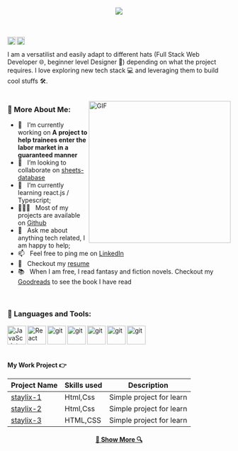 
<h1 align="center">
  <a href="https://git.io/typing-svg">
    <img src="https://readme-typing-svg.herokuapp.com/?lines=Hello,+There!+👋; This+is+Said+Boutayeb..;Nice+to+meet+you!&center=true&size=30">
  </a>
</h1>
<br/>

<a href='https://www.linkedin.com/in/said-boutayeb-013008267/'><img align='left' alt="linkedin" src="https://raw.githubusercontent.com/rahul-jha98/rahul-jha98/561d474902b59c7429ec22bb73e225696c27b202/assets/linkedin.svg" height='18px'/></a>
<a href='https://x.com/said_Boutayeb_1?t=fEYyleXNmyDsyIv4U-pxfg&s=09'><img align='left' alt="twitter" src="https://raw.githubusercontent.com/rahul-jha98/rahul-jha98/561d474902b59c7429ec22bb73e225696c27b202/assets/twitter.svg" height='18px'/></a>

<br/>

I am a versatilist and easily adapt to different hats (Full Stack Web Developer 🌐, beginner level Designer 🎨) depending on what the project requires. I love exploring new tech stack 💻 and leveraging them to build cool stuffs 🛠️. 
<br/>
<br/>

<img align="right" alt="GIF" src="https://media.licdn.com/dms/image/D5612AQGOmwfIE5mlWA/article-cover_image-shrink_720_1280/0/1674617947228?e=2147483647&v=beta&t=FTU_isQ6VYfV5D_ueFHPWvT8ZqgDeJG3yr8Mi8lpfk0" height='320px'/>
  
### 🧐 More About Me:

- 🔭 &nbsp; I’m currently working on **A project to help trainees enter the labor market in a guaranteed manner**
- 🤝 &nbsp; I’m looking to collaborate on [sheets-database](link)
- 🌱 &nbsp; I’m currently learning react.js / Typescript; 
- 👨🏻‍💻 &nbsp; Most of my projects are available on [Github](https://github.com/said-boutayeb?tab=repositories)
- 💬 &nbsp; Ask me about anything tech related, I am happy to help;
- 📫 &nbsp; Feel free to ping me on [LinkedIn](https://www.linkedin.com/in/said-boutayeb-013008267/)
- 📝 &nbsp; Checkout my [resume](link)
- 📚 &nbsp; When I am free, I read fantasy and fiction novels. Checkout my [Goodreads](link) to see the book I have read

<br>

### 🔨 Languages and Tools:
 
<a href="https://developer.mozilla.org/en-US/docs/Web/JavaScript" target="_blank"> <img align="left" alt="JavaScript" height ="42px"  src="https://raw.githubusercontent.com/rahul-jha98/github_readme_icons/main/language_and_tools/square/javascript/javascript.svg"> </a>
<a href="https://reactjs.org/" target="_blank"> <img align="left" alt="React" height ="42px" src="https://raw.githubusercontent.com/rahul-jha98/github_readme_icons/main/language_and_tools/square/react/react.svg"></a>
<a href="https://git-scm.com/" target="_blank"> <img src="https://raw.githubusercontent.com/rahul-jha98/github_readme_icons/main/language_and_tools/square/git-scm/git-scm.svg" align="left" alt="git" height='42px'/> </a>
<a href="https://www.w3schools.com/css/" target="_blank"> <img src="https://upload.wikimedia.org/wikipedia/commons/thumb/6/62/CSS3_logo.svg/130px-CSS3_logo.svg.png" align="left" alt="git" height='42px'/> </a>
<a href="https://www.w3schools.com/html/" target="_blank"> <img src="https://upload.wikimedia.org/wikipedia/commons/thumb/6/61/HTML5_logo_and_wordmark.svg/120px-HTML5_logo_and_wordmark.svg.png" align="left" alt="git" height='42px'/> </a>
<a href="https://sass-lang.com/" target="_blank"> <img src="https://sass-lang.com/assets/img/logos/logo.svg" align="left" alt="git" height='42px'/> </a>
<a href="https://tailwindcss.com/" target="_blank"> <img src="https://encrypted-tbn0.gstatic.com/images?q=tbn:ANd9GcT1FNZSTwqeWuKcXdYhHU70KUWHIENKyU0olsS7thnLQW0GiV4l3U7qGysvIpoSnZm_4w8&usqp=CAU" align="left" alt="git" height='42px'/> </a>
<br>


<br>

<br>
<!-- start work project section -->

<b> My Work Project :point_right:</b>
<table>
  <thead>
    <tr>
      <th>Project Name</th>
      <th>Skills used</th>
      <th>Description</th>
    </tr>
  </thead>
  <tbody>
    <tr>
      <td><a href='https://github.com/said-boutayeb/staylix-1'>staylix-1</a></td>
      <td>Html,Css</td>
      <td>Simple project for learn</td>
    </tr>
    <tr>
      <td><a href='https://github.com/said-boutayeb/staylix-2'>staylix-2</a></td>
      <td>Html,Css</td>
      <td>Simple project for learn</td>
    </tr>
    <tr>
      <td><a href="https://github.com/said-boutayeb/staylix-3">staylix-3</a></td>
      <td>HTML,CSS</td>
      <td>Simple project for learn</td>
    </tr>
  </tbody>
</table>

<!-- end work project section -->

<h4 align="center">
  <a href="https://github.com/said-boutayeb?tab=repositories" title="Show Repositories">🔎 Show More 🔍</a>
</h4>

